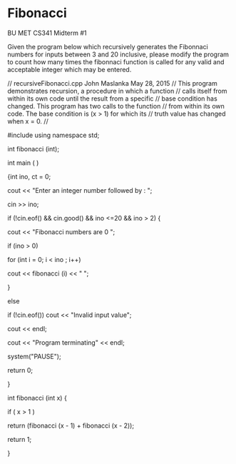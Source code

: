 # Fibonacci
BU MET CS341 Midterm #1

Given the program below which recursively generates the Fibonnaci numbers for inputs between 3 and 20 inclusive, please modify the program to count how many times the fibonnaci function is called for any valid and acceptable integer which may be entered.

// recursiveFibonacci.cpp  John Maslanka   May 28, 2015
// This program demonstrates recursion, a procedure in which a function
//  calls itself from within its own code until the result from a specific 
//  base condition has changed.  This program has two calls to the function 
//  from within its own code.  The base condition is (x > 1) for which its 
//  truth value has changed when x = 0.
//  

#include <iostream>
using namespace std;

int fibonacci (int);


int main ( )

{int ino, ct = 0;

cout << "Enter an integer number followed by <Enter>: ";

cin >> ino;

if (!cin.eof() && cin.good() && ino <=20 && ino > 2) {

cout << "Fibonacci numbers are 0 "; 

if (ino > 0)

for (int i = 0; i < ino ; i++)

cout << fibonacci (i) << " ";

}

else 

if (!cin.eof()) cout << "Invalid input value";

cout << endl;

cout << "Program terminating" << endl;

system("PAUSE");

return 0;

}

int fibonacci (int x) {

if ( x > 1 )

return (fibonacci (x - 1) + fibonacci (x - 2));

return 1; 

}
